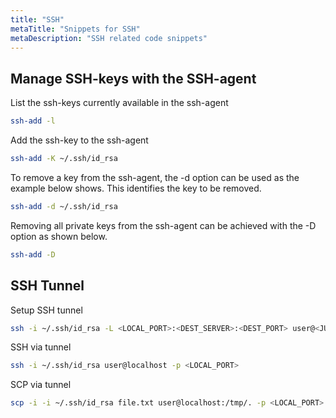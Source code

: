 ```yaml
---
title: "SSH"
metaTitle: "Snippets for SSH"
metaDescription: "SSH related code snippets"
---
```



## Manage SSH-keys with the SSH-agent

List the ssh-keys currently available in the ssh-agent
```bash
ssh-add -l
```

Add the ssh-key to the ssh-agent
```bash
ssh-add -K ~/.ssh/id_rsa
```

To remove a key from the ssh-agent, the -d option can be used as the example below shows. This identifies the key to be removed.
```bash
ssh-add -d ~/.ssh/id_rsa
```

Removing all private keys from the ssh-agent can be achieved with the -D option as shown below.
```bash
ssh-add -D
```

## SSH Tunnel
Setup SSH tunnel
```bash
ssh -i ~/.ssh/id_rsa -L <LOCAL_PORT>:<DEST_SERVER>:<DEST_PORT> user@<JUMP_SERVER> cat -
```

SSH via tunnel
```bash
ssh -i ~/.ssh/id_rsa user@localhost -p <LOCAL_PORT>
```

SCP via tunnel
```bash
scp -i -i ~/.ssh/id_rsa file.txt user@localhost:/tmp/. -p <LOCAL_PORT>
```
